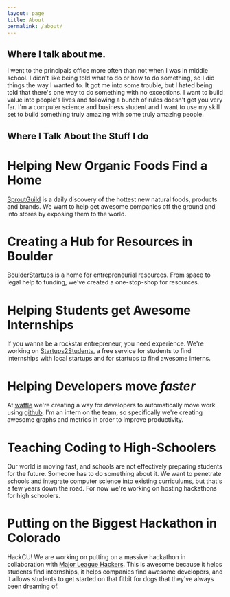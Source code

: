 ```yaml
---
layout: page
title: About
permalink: /about/
---
```

<h2>Where I talk about me.</h2>
<p>I went to the principals office more often than not when I was in middle school.  I didn't like being told what to do
  or how to do something, so I did things the way I wanted to.  It got me into some trouble, but I hated being told that there's one way to do something with no exceptions. I want to build value into people's lives and following a bunch of rules doesn't get you  very far. I'm a computer science and business student and I want to use my skill set to build something truly amazing with some truly amazing people. </p>

<h2>Where I Talk About the Stuff I do</h2>
<h1><b>Helping New Organic Foods Find a Home</b></h1>
  <p><a href="http://SproutGuild.com">SproutGuild</a> is a daily discovery of the hottest new natural foods, products and brands.  We want to help get awesome companies off the ground and into stores by exposing them to the world.</p>
<h1><b>Creating a Hub for Resources in Boulder</b></h1>
  <p><a href="http://Boulderstartups.org">BoulderStartups</a> is a home for entrepreneurial resources.  From space to legal help to  funding, we've created a one-stop-shop for resources.</p>
<h1><b>Helping Students get Awesome Internships</b></h1>
<p> If you wanna be a rockstar entrepreneur, you need experience.  We're working on <a href="http://Boulderstartups.org">Startups2Students</a>, a free service for students to find internships with local startups and for startups to find awesome interns.</p>
<h1><b>Helping Developers move <i>faster</i></b></h1>
  <p>At <a href="https://waffle.io">waffle</a> we're creating a way for developers to automatically move work using <a href="http://www.danielglunz.com/[%22github%22]/gitting-started/">github</a>. I'm an intern on the team, so specifically we're creating awesome graphs and metrics in order to improve productivity.</p>
<h1><b>Teaching Coding to High-Schoolers</b></h1>
  <p>Our world is moving fast, and schools are not effectively preparing students for the future.  Someone has to do something about it. We want to penetrate schools and integrate computer science into existing curriculums, but that's a few years down the road.  For now we're working on hosting hackathons for high schoolers.</p>
<h1><b>Putting on the Biggest Hackathon in Colorado</b></h1>
  <p>HackCU!  We are working on putting on a massive hackathon in collaboration with <a href="http://mlh.io">Major League Hackers</a>.  This is awesome because it helps students find internships, it helps companies find awesome developers, and it allows students to get started on that fitbit for dogs that they've always been dreaming of.</p>

